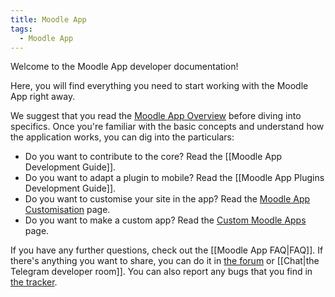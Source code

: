 ```yaml
---
title: Moodle App
tags:
  - Moodle App
---
```


Welcome to the Moodle App developer documentation!

Here, you will find everything you need to start working with the Moodle App right away.

We suggest that you read the [Moodle App Overview](./moodleapp/overview) before diving into specifics. Once you're familiar with the basic concepts and understand how the application works, you can dig into the particulars:

- Do you want to contribute to the core? Read the [[Moodle App Development Guide]].
- Do you want to adapt a plugin to mobile? Read the [[Moodle App Plugins Development Guide]].
- Do you want to customise your site in the app? Read the [Moodle App Customisation](./moodleapp/customisation) page.
- Do you want to make a custom app? Read the [Custom Moodle Apps](./moodleapp/customisation/custom-apps) page.

If you have any further questions, check out the [[Moodle App FAQ|FAQ]]. If there's anything you want to share, you can do it in [the forum](https://moodle.org/mod/forum/view.php?id=7798) or [[Chat|the Telegram developer room]]. You can also report any bugs that you find in [the tracker](https://tracker.moodle.org/browse/MOBILE).
